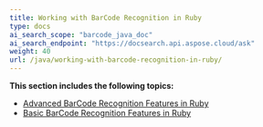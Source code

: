 ```yaml
---
title: Working with BarCode Recognition in Ruby
type: docs
ai_search_scope: "barcode_java_doc"
ai_search_endpoint: "https://docsearch.api.aspose.cloud/ask"
weight: 40
url: /java/working-with-barcode-recognition-in-ruby/
---
```


**This section includes the following topics:**

- [Advanced BarCode Recognition Features in Ruby](/barcode/java/advanced-barcode-recognition-features-in-ruby/)
- [Basic BarCode Recognition Features in Ruby](/barcode/java/basic-barcode-recognition-features-in-ruby/)
